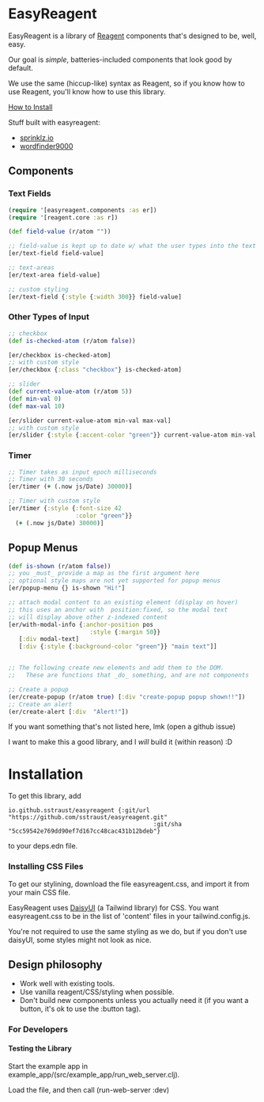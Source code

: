 # EasyReagent

EasyReagent is a library of [Reagent](https://reagent-project.github.io) components that's designed to be, well, easy.

Our goal is  _simple_, batteries-included components that look good by default.

We use the same (hiccup-like) syntax as Reagent, so if you know how to use Reagent, you'll know how to use this library.

[How to Install](#Installation)

Stuff built with easyreagent:
* [sprinklz.io](https://sprinklz.io)
* [wordfinder9000](https://wordfinder9000.com/)

## Components
### Text Fields 
```clojure
(require '[easyreagent.components :as er])
(require '[reagent.core :as r])

(def field-value (r/atom ""))

;; field-value is kept up to date w/ what the user types into the text field
[er/text-field field-value]

;; text-areas
[er/text-area field-value]

;; custom styling
[er/text-field {:style {:width 300}} field-value]
```
### Other Types of Input
```clojure
;; checkbox
(def is-checked-atom (r/atom false))

[er/checkbox is-checked-atom]
;; with custom style
[er/checkbox {:class "checkbox"} is-checked-atom]

;; slider
(def current-value-atom (r/atom 5))
(def min-val 0)
(def max-val 10)

[er/slider current-value-atom min-val max-val]
;; with custom style
[er/slider {:style {:accent-color "green"}} current-value-atom min-val max-val]


```
### Timer
```clojure
;; Timer takes as input epoch milliseconds
;; Timer with 30 seconds
[er/timer (+ (.now js/Date) 30000)]

;; Timer with custom style
[er/timer {:style {:font-size 42
                   :color "green"}}
  (+ (.now js/Date) 30000)]
```
## Popup Menus

```clojure
(def is-shown (r/atom false))
;; you _must_ provide a map as the first argument here
;; optional style maps are not yet supported for popup menus
[er/popup-menu {} is-shown "Hi!"]

;; attach modal content to an existing element (display on hover)
;; this uses an anchor with  position:fixed, so the modal text
;; will display above other z-indexed content
[er/with-modal-info {:anchor-position pos
                       :style {:margin 50}}
   [:div modal-text]
   [:div {:style {:background-color "green"}} "main text"]]


;; The following create new elements and add them to the DOM.
;;   These are functions that _do_ something, and are not components

;; Create a popup
(er/create-popup (r/atom true) [:div "create-popup popup shown!!"])
;; Create an alert
(er/create-alert [:div  "Alert!"])
```
If you want something that's not listed here, lmk (open a github issue)

I want to make this a good library, and I _will_ build it (within reason) :D

# Installation
To get this library, add
```
io.github.sstraust/easyreagent {:git/url "https://github.com/sstraust/easyreagent.git"
                                         :git/sha "5cc59542e769dd90ef7d167cc48cac431b12bdeb"}
```
to your deps.edn file.


### Installing CSS Files
To get our stylining, download the file easyreagent.css, and import it from your main CSS file.

EasyReagent uses [DaisyUI](https://daisyui.com/) (a Tailwind library) for CSS. You want easyreagent.css to be in the list of 'content' files in your tailwind.config.js.

You're not required to use the same styling as we do, but if you don't use daisyUI, some styles might not look as nice. 


## Design philosophy

* Work well with existing tools. 
* Use vanilla reagent/CSS/styling when possible.
* Don't build new components unless you actually need it (if you want a button, it's ok to use the :button tag).



### For Developers
#### Testing the Library
Start the example app in example_app/(src/example_app/run_web_server.clj).

Load the file, and then call (run-web-server :dev)
